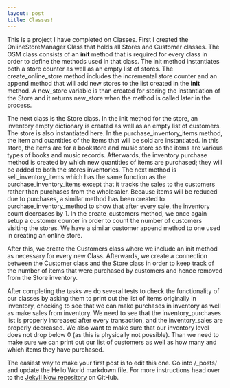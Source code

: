 ```yaml
---
layout: post
title: Classes!
---
```

This is a project I have completed on Classes. First I created the OnlineStoreManager Class
that holds all Stores and Customer classes. The OSM class consists of an __init__ method 
that is required for every class in order to define the methods used in that class. The
init method instantiates both a store counter as well as an empty list of stores. The 
create_online_store method includes the incremental store counter and an append method
that will add new stores to the list created in the __init__ method. A new_store variable 
is than created for storing the instantiation of the Store and it returns new_store when
the method is called later in the process. 

The next class is the Store class. In the init method for the store, an inventory empty 
dictionary is created as well as an empty list of customers. The store is also instantiated 
here. In the purchase_inventory_items method, the item and quantities of the items that 
will be sold are instantiated. In this store, the items are for a bookstore and music store
so the items are various types of books and music records. Afterwards, the inventory
purchase method is created by which new quantities of items are purchased; they will
be added to both the stores inventories. The next method is sell_inventory_items which has 
the same function as the purchase_inventory_items except that it tracks the sales to the 
customers rather than purchases from the wholesaler. Because items will be reduced due to 
purchases, a similar method has been created to purchase_inventory_method to show that
after every sale, the inventory count decreases by 1. In the create_customers method, we 
once again setup a customer counter in order to count the number of customers visiting the 
stores. We have a similar customer append method to one used in creating an online store.

After this, we create the Customers class where we include an init method as necessary for 
every new Class. Afterwards, we create a connection between the Customer class and the 
Store class in order to keep track of the number of items that were purchased by customers
and hence removed from the Store inventory. 

After completing the tasks we do several tests to check the functionality of our classes by 
asking them to print out the list of items originally in inventory, checking to see that we
can make purchases in inventory as well as make sales from inventory. We need to see that 
the inventory_purchases list is properly increased after every transaction, and the 
inventory_sales are properly decreased. We also want to make sure that our inventory level 
does not drop below 0 (as this is physically not possible). Than we need to make sure we 
can print out our list of customers as well as how many and which items they have 
purchased.



The easiest way to make your first post is to edit this one. Go into /_posts/ and update the Hello World markdown file. For more instructions head over to the [Jekyll Now repository](https://github.com/barryclark/jekyll-now) on GitHub.
